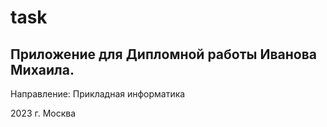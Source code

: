 # task

## Приложение для Дипломной работы Иванова Михаила.

Направление: Прикладная информатика

2023 г. Москва
